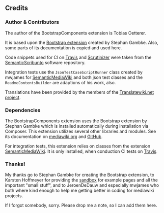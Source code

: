 ## Credits

### Author & Contributors

The author of the BootstrapComponents extension is Tobias Oetterer.

It is based upon the [Bootstrap extension][ExtensionBootstrap] created
by Stephan Gambke. Also, some parts of its documentation is copied and
used here.

Code snippets used for CI on [Travis] and [Scrutinizer] were taken from
the [SemanticScribunto] software repository.

Integration tests use the `JsonTestCaseScriptRunner` class created by
mwjames for [SemanticMediaWiki] and both json test classes and the
`ReadmeContentsBuilder` are adaptions of his work, also.

Translations have been provided by the members of the [Translatewiki.net
project](https://translatewiki.net).

### Dependencies

The BootstrapComponents extension uses the Bootstrap extension by
Stephan Gambke which is installed automatically during installation via
Composer. This extension utilizes several other libraries and modules.
See its documentation on [mediawiki.org][ExtensionBootstrap] and
[GitHub][GitHub].

For integration tests, this extension relies on classes from the extension
[SemanticMediaWiki]. It is only installed, when conduction CI tests on
[Travis].

### Thanks!

My thanks go to Stephan Gambke for creating the Bootstrap extension, to
Karsten Hoffmeyer for providing the [sandbox][Sandbox] for example pages
and all the important "small stuff", and to JeroenDeDauw and especially
mwjames who both where kind enough to help me getting better in coding for
mediawiki projects.

If I forgot somebody, sorry. Please drop me a note, so I can add them here.


[ExtensionBootstrap]: https://www.mediawiki.org/wiki/Extension:Bootstrap
[GitHub]: https://github.com/cmln/mw-bootstrap
[Travis]: https://travis-ci.org
[Scrutinizer]: https://scrutinizer-ci.com
[SemanticScribunto]: https://github.com/SemanticMediaWiki/SemanticScribunto
[SemanticMediaWiki]: https://github.com/SemanticMediaWiki/SemanticMediaWiki
[Sandbox]: https://sandbox.semantic-mediawiki.org/wiki/BootstrapComponents
